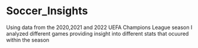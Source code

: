 # Soccer_Insights
Using data from the 2020,2021 and 2022 UEFA Champions League season I analyzed different games providing insight into different stats that ocuured within the season
